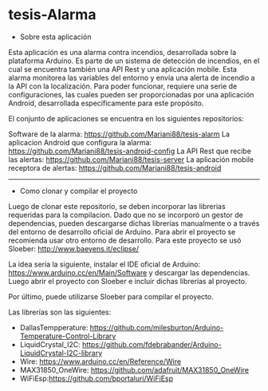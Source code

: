 # tesis-Alarma

- Sobre esta aplicación

Esta aplicación es una alarma contra incendios, desarrollada sobre la plataforma Arduino. Es parte de un sistema de detección de incendios, en el cual se encuentra también una API Rest y una aplicación mobile.
Esta alarma monitorea las variables del entorno y envía una alerta de incendio a la API con la localización.
Para poder funcionar, requiere una serie de configuraciones, las cuales pueden ser proporcionadas por una aplicación Android, desarrollada especificamente para este propósito.


El conjunto de aplicaciones se encuentra en los siguientes repositorios:

Software de la alarma: https://github.com/Mariani88/tesis-alarm
La aplicacion Android que configura la alarma: https://github.com/Mariani88/tesis-android-config
La API Rest que recibe las alertas: https://github.com/Mariani88/tesis-server
La aplicación mobile receptora de alertas: https://github.com/Mariani88/tesis-android

------------------------------------------------------------------------------------------------------------------------------

- Como clonar y compilar el proyecto

Luego de clonar este repositorio, se deben incorporar las librerias requeridas para la compilacion. Dado que no se incorporó un gestor de dependencias, pueden descargarse dichas librerías manualmente o a través del entorno de desarrollo oficial de Arduino. 
Para abrir el proyecto se recomienda usar otro entorno de desarrollo. Para este proyecto se usó Sloeber: http://www.baeyens.it/eclipse/

La idea sería la siguiente, instalar el IDE oficial de Arduino: https://www.arduino.cc/en/Main/Software y descargar las dependencias. Luego abrir el proyecto con Sloeber e incluir dichas librerías al proyecto.

Por último, puede utilizarse Sloeber para compilar el proyecto.

Las librerías son las siguientes:

+ DallasTempperature: https://github.com/milesburton/Arduino-Temperature-Control-Library
+ LiquidCrystal_I2C: https://github.com/fdebrabander/Arduino-LiquidCrystal-I2C-library
+ Wire: https://www.arduino.cc/en/Reference/Wire
+ MAX31850_OneWire: https://github.com/adafruit/MAX31850_OneWire
+ WiFiEsp:https://github.com/bportaluri/WiFiEsp




